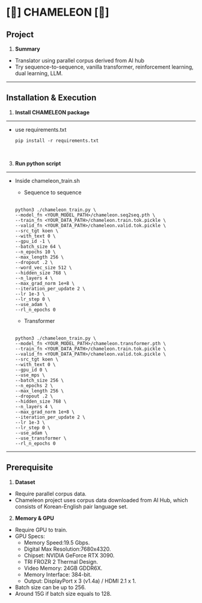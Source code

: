 # [🦎] CHAMELEON [🦎]

## **Project**
1. <b>Summary</b>
- Translator using parallel corpus derived from AI hub
- Try sequence-to-sequence, vanilla transformer, reinforcement learning, dual learning, LLM.

---
## **Installation & Execution**

1. <b>Install CHAMELEON package</b>
---
* use requirements.txt

  ```shell
  pip install -r requirements.txt
  ```

<br>

3. <b>Run python script</b>
---
* Inside chameleon_train.sh
  - Sequence to sequence

  <br>

    ```shell
    python3 ./chameleon_train.py \
    --model_fn <YOUR_MODEL_PATH>/chameleon.seq2seq.pth \
    --train_fn <YOUR_DATA_PATH>/chameleon.train.tok.pickle \
    --valid_fn <YOUR_DATA_PATH>/chameleon.valid.tok.pickle \
    --src_tgt koen \
    --with_text 0 \
    --gpu_id -1 \
    --batch_size 64 \
    --n_epochs 10 \
    --max_length 256 \
    --dropout .2 \
    --word_vec_size 512 \
    --hidden_size 768 \
    --n_layers 4 \
    --max_grad_norm 1e+8 \
    --iteration_per_update 2 \
    --lr 1e-3 \
    --lr_step 0 \
    --use_adam \
    --rl_n_epochs 0
    ```
  - Transformer

  <br>

    ```shell
    python3 ./chameleon_train.py \
    --model_fn <YOUR_MODEL_PATH>/chameleon.transformer.pth \
    --train_fn <YOUR_DATA_PATH>/chameleon.train.tok.pickle \
    --valid_fn <YOUR_DATA_PATH>/chameleon.valid.tok.pickle \
    --src_tgt koen \
    --with_text 0 \
    --gpu_id 0 \
    --use_mps \
    --batch_size 256 \
    --n_epochs 2 \
    --max_length 256 \
    --dropout .2 \
    --hidden_size 768 \
    --n_layers 4 \
    --max_grad_norm 1e+8 \
    --iteration_per_update 2 \
    --lr 1e-3 \
    --lr_step 0 \
    --use_adam \
    --use_transformer \
    --rl_n_epochs 0
    ```


---
## **Prerequisite**
1. <b>Dataset</b>
- Require parallel corpus data.
- Chameleon project uses corpus data downloaded from AI Hub, which consists of Korean-English pair language set.

2. <b>Memory & GPU</b>
- Require GPU to train.
- GPU Specs:
  - Memory Speed:19.5 Gbps.
  - Digital Max Resolution:7680x4320.
  - Chipset: NVIDIA GeForce RTX 3090.
  - TRI FROZR 2 Thermal Design.
  - Video Memory: 24GB GDDR6X.
  - Memory Interface: 384-bit.
  - Output: DisplayPort x 3 (v1.4a) / HDMI 2.1 x 1.
- Batch size can be up to 256.
- Around 15G if batch size equals to 128.
